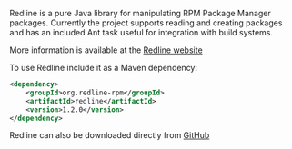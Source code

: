 Redline is a pure Java library for manipulating RPM Package Manager packages. Currently the project supports reading and creating packages and has an included Ant task useful for integration with build systems.

More information is available at the [Redline website](http://redline-rpm.org)

To use Redline include it as a Maven dependency:

```xml
<dependency>
	<groupId>org.redline-rpm</groupId>
	<artifactId>redline</artifactId>
	<version>1.2.0</version>
</dependency>
```

Redline can also be downloaded directly from [GitHub](https://github.com/craigwblake/redline/releases/download/redline-1.2.0/redline-1.2.0-jar-with-dependencies.jar)
